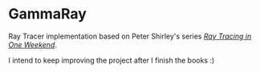 # GammaRay

Ray Tracer implementation based on Peter Shirley's series [_Ray Tracing in One Weekend_](https://raytracing.github.io/books/RayTracingInOneWeekend.html).

I intend to keep improving the project after I finish the books :)

